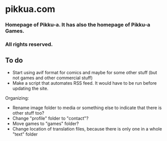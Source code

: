 # pikkua.com

### Homepage of Pikku-a. It has also the homepage of Pikku-a Games.

### All rights reserved.

## To do
- Start using avif format for comics and maybe for some other stuff (but not games and other commercial stuff)
- Make a script that automates RSS feed. It would have to be run before updating the site.

Organizing:
- Rename image folder to media or something else to indicate that there is other stuff too?
- Change "profile" folder to "contact"?
- Move games to "games" folder?
- Change location of translation files, because there is only one in a whole "text" folder
